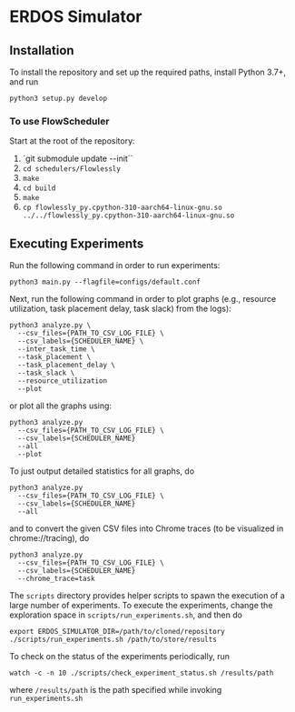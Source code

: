 # ERDOS Simulator

## Installation

To install the repository and set up the required paths, install Python 3.7+,
and run

```console
python3 setup.py develop
```

### To use FlowScheduler
Start at the root of the repository:
1. `git submodule update --init``
2. `cd schedulers/Flowlessly`
3. `make`
4. `cd build`
5. `make`
6. `cp flowlessly_py.cpython-310-aarch64-linux-gnu.so ../../flowlessly_py.cpython-310-aarch64-linux-gnu.so`

## Executing Experiments

Run the following command in order to run experiments:

```console
python3 main.py --flagfile=configs/default.conf
```

Next, run the following command in order to plot graphs (e.g., resource
utilization, task placement delay, task slack) from the logs):

```console
python3 analyze.py \
  --csv_files={PATH_TO_CSV_LOG_FILE} \
  --csv_labels={SCHEDULER_NAME} \
  --inter_task_time \
  --task_placement \
  --task_placement_delay \
  --task_slack \
  --resource_utilization
  --plot
```

or plot all the graphs using:

```console
python3 analyze.py
  --csv_files={PATH_TO_CSV_LOG_FILE} \
  --csv_labels={SCHEDULER_NAME}
  --all
  --plot
```

To just output detailed statistics for all graphs, do

```console
python3 analyze.py
  --csv_files={PATH_TO_CSV_LOG_FILE} \
  --csv_labels={SCHEDULER_NAME}
  --all
```

and to convert the given CSV files into Chrome traces (to be visualized in chrome://tracing), do

```console
python3 analyze.py
  --csv_files={PATH_TO_CSV_LOG_FILE} \
  --csv_labels={SCHEDULER_NAME}
  --chrome_trace=task
```

The `scripts` directory provides helper scripts to spawn the execution of a large number of
experiments. To execute the experiments, change the exploration space in `scripts/run_experiments.sh`,
and then do

```console
export ERDOS_SIMULATOR_DIR=/path/to/cloned/repository
./scripts/run_experiments.sh /path/to/store/results
```

To check on the status of the experiments periodically, run

```console
watch -c -n 10 ./scripts/check_experiment_status.sh /results/path
```
where `/results/path` is the path specified while invoking `run_experiments.sh`
